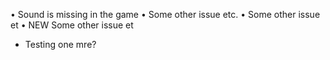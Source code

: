 • Sound is missing in the game
• Some other issue etc.
• Some other issue et
• NEW Some other issue et
- Testing one mre?
